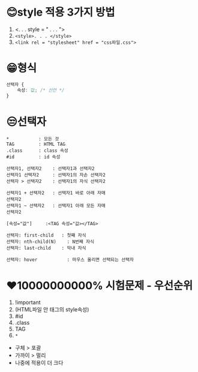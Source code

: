 # 😊style 적용 3가지 방법
1. <. . . style = " . . . ">
2. `<style>. . . </style>`
3. `<link rel = "stylesheet" href = "css파일.css">`

# 😁형식
```css
선택자 {
    속성: 값; /* 선언 */
}
```

# 😒선택자
```
*           : 모든 것
TAG         : HTML TAG
.class      : class 속성
#id         : id 속성

선택자1, 선택자2    : 선택자1과 선택자2
선택자1 선택자2     : 선택자1의 자손 선택자2
선택자 > 선택자2    : 선택자1의 자식 선택자2

선택자1 + 선택자2   : 선택자1 바로 아래 자매
선택자2
선택자1 ~ 선택자2   : 선택자1 아래 모든 자매
선택자2

[속성="값"]     :<TAG 속성="값></TAG>

선택자: first-child   : 첫쨰 자식
선택자: nth-child(N)    : N번째 자식
선택자: last-child    : 막내 자식

선택자: hover           : 마우스 올리면 선택되는 선택자
```
# ❤️10000000000% 시험문제 - 우선순위
1. !important       <!--속성: 값 !important; -->
2. (HTML파일 안 태그의 style속성)
3. #id
4. .class
5. TAG
6. `*`
- 구체 > 포괄
- 가까이 > 멀리
- 나중에 적용이 더 크다